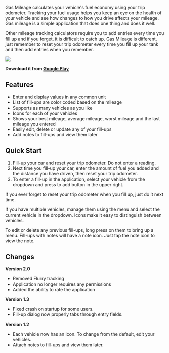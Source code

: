 Gas Mileage calculates your vehicle's fuel economy using your trip odometer. Tracking your fuel usage helps you keep an eye on the health of your vehicle and see how changes to how you drive affects your mileage. Gas mileage is a simple application that does one thing and does it well.

Other mileage tracking calculators require you to add entries every time you fill up and if you forget, it is difficult to catch up. Gas Mileage is different, just remember to reset your trip odometer every time you fill up your tank and then add entries when you remember.

![](https://raw.githubusercontent.com/rprouse/GasMileage/master/GasMileage/src/main/res/drawable-xxhdpi/ic_launcher.png)

**Download it from [Google Play](https://play.google.com/store/apps/details?id=net.alteridem.mileage)**

## Features ##

- Enter and display values in any common unit
- List of fill-ups are color coded based on the mileage
- Supports as many vehicles as you like
- Icons for each of your vehicles
- Shows your best mileage, average mileage, worst mileage and the last mileage you entered
- Easily edit, delete or update any of your fill-ups
- Add notes to fill-ups and view them later

## Quick Start ##

1. Fill-up your car and reset your trip odometer. Do not enter a reading.
2. Next time you fill-up your car, enter the amount of fuel you added and the distance you have driven, then reset your trip odometer.
3. To enter a fill-up in the application, select your vehicle from the dropdown and press to add button in the upper right.

If you ever forget to reset your trip odometer when you fill up, just do it next time.

If you have multiple vehicles, manage them using the menu and select the current vehicle in the dropdown. Icons make it easy to distinguish between vehicles.

To edit or delete any previous fill-ups, long press on them to bring up a menu. Fill-ups with notes will have a note icon. Just tap the note icon to view the note.

## Changes ##

**Version 2.0**

- Removed Flurry tracking
- Application no longer requires any permissions
- Added the ability to rate the application

**Version 1.3**

- Fixed crash on startup for some users.
- Fill-up dialog now properly tabs through entry fields.

**Version 1.2**

- Each vehicle now has an icon. To change from the default, edit your vehicles.
- Attach notes to fill-ups and view them later.